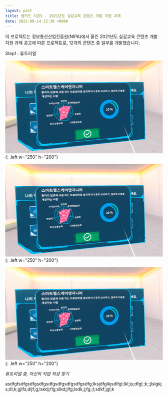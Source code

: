 ```yaml
---
layout: post
title: 랩키드 시즌5 - 2021년도 실감교육 콘텐츠 개발 지원 과제
date: 2022-08-14 22:30 +0900
---
```


이 프로젝트는 정보통산산업진흥원(NIPA)에서 올린 2021년도 실감교육 콘텐츠 개발 지원 과제 공고에 따른 프로젝트로, 12개의 콘텐츠 중 일부를 개발했습니다.

Step1 : 튜토리얼

![img-description](/assets/Labkid5Images/STEP1.png){: .left w="250" h="200"}

![img-description](/assets/Labkid5Images/STEP1.png){: .left w="250" h="200"}

![img-description](/assets/Labkid5Images/STEP1.png){: .left w="250" h="200"}

_튜토리얼 중, 자신의 직업 적성 찾기_

asdfgfsdfgsdfgsdfgsdfgsdfgsdfgsdfgsdfg;lksjdfglkjsdlfgl;lkl;js;dfgl;;k;;jlslgkjs;dl;k;gjlfs;dljf;g;lskdj;flg;slkd;jlfg;lsdk;j;fg;;l;sdkf;jgl;k